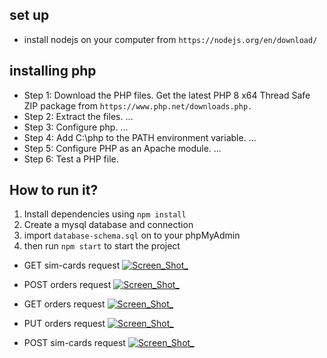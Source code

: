 ## set up
- install nodejs on your computer from  ``https://nodejs.org/en/download/``

## installing php
- Step 1: Download the PHP files. Get the latest PHP 8 x64 Thread Safe ZIP package from ``https://www.php.net/downloads.php.``
- Step 2: Extract the files. ...
- Step 3: Configure php. ...
- Step 4: Add C:\php to the PATH environment variable. ...
- Step 5: Configure PHP as an Apache module. ...
- Step 6: Test a PHP file.

## How to run it?

1) Install dependencies using ``npm install``   
2) Create a mysql database and connection
3) import ``database-schema.sql`` on to your phpMyAdmin
4) then run ``npm start`` to start the project


- GET sim-cards request
<a href="https://github.com/alexmarufu/yiya-projects/blob/master/yiya-node-api/postman-tests/postman-respones-images/get-simcards-request.png?raw=true"><img src="https://github.com/alexmarufu/yiya-projects/blob/master/yiya-node-api/postman-tests/postman-respones-images/get-simcards-request.png?raw=true" alt="Screen_Shot_"></a>


- POST orders request
<a href="https://github.com/alexmarufu/yiya-projects/blob/master/yiya-node-api/postman-tests/postman-respones-images/post-orders-request.png?raw=true"><img src="https://github.com/alexmarufu/yiya-projects/blob/master/yiya-node-api/postman-tests/postman-respones-images/post-orders-request.png?raw=true" alt="Screen_Shot_" ></a>

- GET orders request
<a href="https://github.com/alexmarufu/yiya-projects/blob/master/yiya-node-api/postman-tests/postman-respones-images/get-orders-request.png?raw=true"><img src="https://github.com/alexmarufu/yiya-projects/blob/master/yiya-node-api/postman-tests/postman-respones-images/get-orders-request.png?raw=true" alt="Screen_Shot_"></a>


- PUT orders request
<a href="https://github.com/alexmarufu/yiya-projects/blob/master/yiya-node-api/postman-tests/postman-respones-images/put-request.png?raw=true"><img src="https://github.com/alexmarufu/yiya-projects/blob/master/yiya-node-api/postman-tests/postman-respones-images/put-request.png?raw=true" alt="Screen_Shot_"></a>


- POST sim-cards request
<a href="https://github.com/alexmarufu/yiya-projects/blob/master/yiya-node-api/postman-tests/postman-respones-images/post-simcards-request.png?raw=true"><img src="https://github.com/alexmarufu/yiya-projects/blob/master/yiya-node-api/postman-tests/postman-respones-images/post-simcards-request.png?raw=true" alt="Screen_Shot_"></a>

